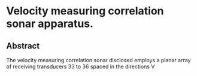 # Velocity measuring correlation sonar apparatus.

## Abstract
The velocity measuring correlation sonar disclosed employs a planar array of receiving transducers 33 to 36 spaced in the directions V